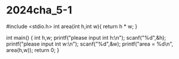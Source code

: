 # 2024cha_5-1
  #include <stdio.h>
int area(int h,int w){
    return h * w;
}

int main()
{
    int h,w;
    printf("please input int h:\n");
    scanf("%d",&h);
    printf("please input int w:\n");
    scanf("%d",&w);
    printf("area = %d\n", area(h,w));
    return 0;
}
